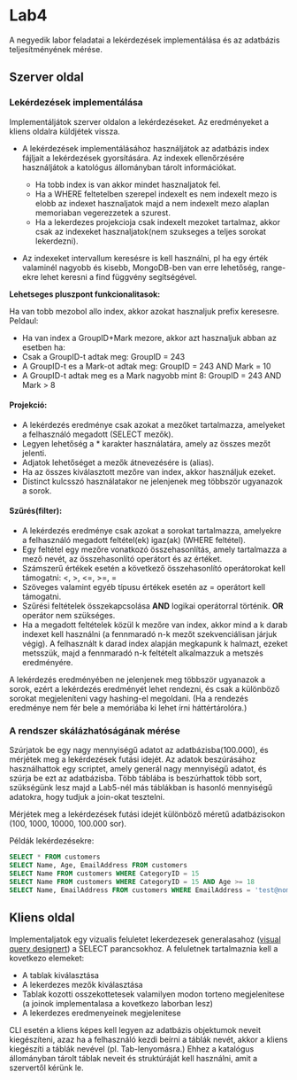 # Lab4

A negyedik labor feladatai a lekérdezések implementálása és az adatbázis teljesítményének mérése.

## Szerver oldal

### Lekérdezések implementálása

Implementáljátok szerver oldalon a lekérdezéseket. Az eredményeket a kliens oldalra küldjétek vissza.

- A lekérdezések implementálásához használjátok az adatbázis index fájljait a lekérdezések gyorsítására. Az indexek ellenőrzésére használjátok a katológus állományban tárolt információkat.
  - Ha  tobb index is van  akkor mindet hasznaljatok fel.
  - Ha a WHERE feltetelben szerepel indexelt es nem indexelt mezo is elobb az indexet hasznaljatok majd a nem indexelt mezo alaplan memoriaban vegerezzetek a szurest.
  - Ha a lekerdezes projekcioja csak indexelt mezoket tartalmaz, akkor csak az indexeket hasznaljatok(nem szukseges a teljes sorokat lekerdezni).

- Az indexeket intervallum keresésre is kell használni, pl ha egy érték valaminél nagyobb és kisebb, MongoDB-ben van erre lehetőség, range-ekre lehet keresni a find függvény segítségével.


**Lehetseges pluszpont funkcionalitasok:**

Ha van tobb mezobol allo index, akkor azokat hasznaljuk prefix keresesre. Peldaul: 

- Ha van index a GroupID+Mark mezore, akkor azt hasznaljuk abban az esetben ha:
- Csak a GroupID-t adtak meg: GroupID = 243
- A GroupID-t es a Mark-ot adtak meg: GroupID = 243 AND Mark = 10
- A GroupID-t adtak meg es a Mark nagyobb mint 8: GroupID = 243 AND Mark > 8

<!-- ) If there are composite index files, use them on prefix.

There is an index on GroupID+mark it can be used in:

GroupID = 243

It can be used implementing:

GroupID = 243 AND mark = 10

GroupID = 243 AND mark > 8 -->


#### Projekció:

- A lekérdezés eredménye csak azokat a mezőket tartalmazza, amelyeket a felhasználó megadott (SELECT mezők).
- Legyen lehetőség a * karakter használatára, amely az összes mezőt jelenti.
- Adjatok lehetőséget a mezők átnevezésére is (alias).
- Ha az összes kiválasztott mezőre van index, akkor használjuk ezeket.
- Distinct kulcsszó használatakor ne jelenjenek meg többször ugyanazok a sorok.

#### Szűrés(filter):

- A lekérdezés eredménye csak azokat a sorokat tartalmazza, amelyekre a felhasználó megadott feltétel(ek) igaz(ak) (WHERE feltétel).
- Egy feltétel egy mezőre vonatkozó összehasonlítás, amely tartalmazza a mező nevét, az összehasonlító operátort és az értéket.
- Számszerű értékek esetén a következő összehasonlító operátorokat kell támogatni: <, >, <=, >=, =
- Szöveges valamint egyéb típusu értékek esetén az = operátort kell támogatni.
- Szűrési feltételek összekapcsolása **AND** logikai operátorral történik. **OR** operátor nem szükséges.
- Ha a megadott feltételek közül k mezőre van index, akkor mind a k darab indexet kell használni (a fennmaradó n-k mezőt szekvenciálisan járjuk végig). A felhasznált k darad index alapján megkapunk k halmazt, ezeket metsszük, majd a fennmaradó n-k feltételt alkalmazzuk a metszés eredményére.


A lekérdezés eredményében ne jelenjenek meg többször ugyanazok a sorok, ezért a lekérdezés eredményét lehet rendezni, és csak a különböző sorokat megjeleníteni vagy hashing-el megoldani. (Ha a rendezés eredménye nem fér bele a memóriába ki lehet írni háttértárolóra.)

### A rendszer skálázhatóságának mérése

Szúrjatok be egy nagy mennyiségű adatot az adatbázisba(100.000), és mérjétek meg a lekérdezések futási idejét. Az adatok beszúrásához használhattok egy scriptet, amely generál nagy mennyiségű adatot, és szúrja be ezt az adatbázisba.
Több táblába is beszúrhattok több sort, szükségünk lesz majd a Lab5-nél más táblákban is hasonló mennyiségű adatokra, hogy tudjuk a join-okat tesztelni.

Mérjétek meg a lekérdezések futási idejét különböző méretű adatbázisokon (100, 1000, 10000, 100.000 sor).

Példák lekérdezésekre:

```sql
SELECT * FROM customers
SELECT Name, Age, EmailAddress FROM customers
SELECT Name FROM customers WHERE CategoryID = 15
SELECT Name FROM customers WHERE CategoryID = 15 AND Age >= 18
SELECT Name, EmailAddress FROM customers WHERE EmailAddress = 'test@nomail.com' 
```

## Kliens oldal

Implementaljatok egy vizualis feluletet lekerdezesek generalasahoz ([visual query designert](https://www.mssqltips.com/sqlservertip/1086/sql-server-management-studio-query-designer/)) a SELECT parancsokhoz. A feluletnek tartalmaznia kell a kovetkezo elemeket:

- A tablak kiválasztása
- A lekerdezes mezők kiválasztása
- Tablak kozotti osszekottetesek valamilyen modon torteno megjelenitese (a joinok implementalasa a kovetkezo laborban lesz)
- A lekerdezes eredmenyeinek megjelenitese

CLI esetén a kliens képes kell legyen az adatbázis objektumok neveit kiegészíteni, azaz ha a felhasználó kezdi beírni a táblák nevét, akkor a kliens kiegészíti a táblák nevével (pl. Tab-lenyomásra.) Ehhez a katalógus állományban tárolt táblak neveit és struktúráját kell használni, amit a szervertől kérünk le.



